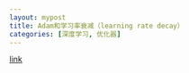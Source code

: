 ```yaml
---
layout: mypost
title: Adam和学习率衰减（learning rate decay）
categories: [深度学习, 优化器]
---
```


[link](https://www.cnblogs.com/wuliytTaotao/p/11101652.html)

